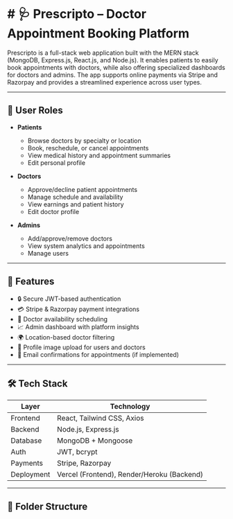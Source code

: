 # # 🩺 Prescripto – Doctor Appointment Booking Platform

Prescripto is a full-stack web application built with the MERN stack (MongoDB, Express.js, React.js, and Node.js). It enables patients to easily book appointments with doctors, while also offering specialized dashboards for doctors and admins. The app supports online payments via Stripe and Razorpay and provides a streamlined experience across user types.

---

## 👥 User Roles

- **Patients**  
  - Browse doctors by specialty or location  
  - Book, reschedule, or cancel appointments  
  - View medical history and appointment summaries  
  - Edit personal profile  

- **Doctors**  
  - Approve/decline patient appointments  
  - Manage schedule and availability  
  - View earnings and patient history  
  - Edit doctor profile  

- **Admins**  
  - Add/approve/remove doctors  
  - View system analytics and appointments  
  - Manage users  

---

## 🔐 Features

- 🔒 Secure JWT-based authentication  
- 💳 Stripe & Razorpay payment integrations  
- 📅 Doctor availability scheduling  
- 📈 Admin dashboard with platform insights  
- 🌍 Location-based doctor filtering  
- 📸 Profile image upload for users and doctors  
- 📧 Email confirmations for appointments (if implemented)

---

## 🛠 Tech Stack

| Layer      | Technology                     |
|------------|--------------------------------|
| Frontend   | React, Tailwind CSS, Axios     |
| Backend    | Node.js, Express.js            |
| Database   | MongoDB + Mongoose             |
| Auth       | JWT, bcrypt                    |
| Payments   | Stripe, Razorpay               |
| Deployment | Vercel (Frontend), Render/Heroku (Backend) |

---

## 📂 Folder Structure

